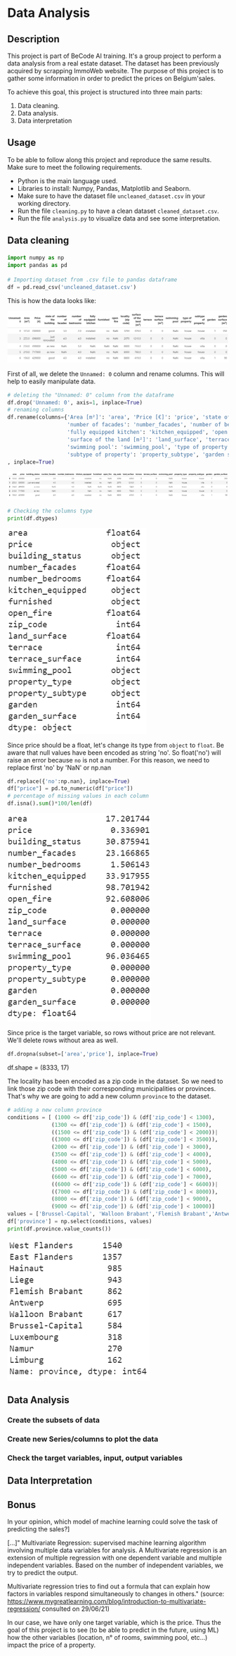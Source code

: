 # Data Analysis

## Description
This project is part of BeCode AI training. It's a group project to perform a data analysis from a real estate dataset. The dataset has been previously acquired by scrapping ImmoWeb website.
The purpose of this project is to gather some information in order to predict the prices on Belgium'sales.

To achieve this goal, this project is structured into three main parts:
1. Data cleaning.
2. Data analysis.
3. Data interpretation

## Usage
To be able to follow along this project and reproduce the same results. Make sure to meet the following requirements.

- Python is the main language used.
- Libraries to install: Numpy, Pandas, Matplotlib and Seaborn.
- Make sure to have the dataset file `uncleaned_dataset.csv` in your working directory.
- Run the file `cleaning.py` to have a clean dataset `cleaned_dataset.csv`.
- Run the file `analysis.py` to visualize data and see some interpretation.

## Data cleaning
```python
import numpy as np
import pandas as pd

# Importing dataset from .csv file to pandas dataframe
df = pd.read_csv('uncleaned_dataset.csv')
```
This is how the data looks like:

![Uncleaned Data](/images/Uncleaned_dataset.png)

First of all, we delete the `Unnamed: 0` column and rename columns. This will help to easily manipulate data.

```python
# deleting the "Unnamed: 0" column from the dataframe
df.drop('Unnamed: 0', axis=1, inplace=True)
# renaming columns
df.rename(columns={'Area [m²]': 'area', 'Price [€]': 'price', 'state of the building': 'building_status',
                   'number of facades': 'number_facades', 'number of bedrooms': 'number_bedrooms',
                   'fully equipped kitchen': 'kitchen_equipped', 'open fire': 'open_fire', 'locality [zip code]': 'zip_code',
                   'surface of the land [m²]': 'land_surface', 'terrace surface [m²]': 'terrace_surface',
                   'swimming pool': 'swimming_pool', 'type of property': 'property_type',
                   'subtype of property': 'property_subtype', 'garden surface [m²]': 'garden_surface'}
, inplace=True)
```

![Uncleaned Data](/images/Uncleaned_dataset1.png)

```python
# Checking the columns type
print(df.dtypes)
```
![Data type](/images/dtypes.png)

Since price should be a float, let's change its type from `object` to `float`. Be aware that null values have been encoded as string 'no'.
So float('no') will raise an error because `no` is not a number. For this reason, we need to replace first 'no' by 'NaN' or np.nan
```python
df.replace({'no':np.nan}, inplace=True)
df["price"] = pd.to_numeric(df["price"])
# percentage of missing values in each column
df.isna().sum()*100/len(df)
```
![Missing Values](/images/missing_values.png)

Since price is the target variable, so rows without price are not relevant. We'll delete rows without area as well.
```python
df.dropna(subset=['area','price'], inplace=True)
```
df.shape = (8333, 17)

The locality has been encoded as a zip code in the dataset. So we need to link those zip code with their corresponding municipalities or provinces. That's why we are going to add a new column `province` to the dataset.
```python
# adding a new column province
conditions = [ (1000 <= df['zip_code']) & (df['zip_code'] < 1300),
              (1300 <= df['zip_code']) & (df['zip_code'] < 1500),
              ((1500 <= df['zip_code']) & (df['zip_code'] < 2000))| 
              ((3000 <= df['zip_code']) & (df['zip_code'] < 3500)),
              (2000 <= df['zip_code']) & (df['zip_code'] < 3000),
              (3500 <= df['zip_code']) & (df['zip_code'] < 4000),
              (4000 <= df['zip_code']) & (df['zip_code'] < 5000),
              (5000 <= df['zip_code']) & (df['zip_code'] < 6000),
              (6600 <= df['zip_code']) & (df['zip_code'] < 7000),
              ((6000 <= df['zip_code']) & (df['zip_code'] < 6600))|
              ((7000 <= df['zip_code']) & (df['zip_code'] < 8000)),
              (8000 <= df['zip_code']) & (df['zip_code'] < 9000),
              (9000 <= df['zip_code']) & (df['zip_code'] < 10000)]
values = ['Brussel-Capital', 'Walloon Brabant','Flemish Brabant','Antwerp','Limburg','Liege','Namur','Luxembourg','Hainaut','West Flanders','East Flanders']
df['province'] = np.select(conditions, values)
print(df.province.value_counts())
``` 
![Provinces](/images/provinces.png)

## Data Analysis

### Create the subsets of data 


### Create new Series/columns to plot the data


### Check the target variables, input, output variables


## Data Interpretation


## Bonus
In your opinion, which model of machine learning could solve the task of predicting the sales?]

[...]" Multivariate Regression: supervised machine learning algorithm involving multiple data variables for analysis. A Multivariate regression is an extension of multiple regression with one dependent variable and multiple independent variables. Based on the number of independent variables, we try to predict the output.

Multivariate regression tries to find out a formula that can explain how factors in variables respond simultaneously to changes in others." (source: https://www.mygreatlearning.com/blog/introduction-to-multivariate-regression/ consulted on 29/06/21)

In our case, we have only one target variable, which is the price. Thus the goal of this project is to see (to be able to predict in the future, using ML) how the other variables (location, n° of rooms, swimming pool, etc...) impact the price of a property.